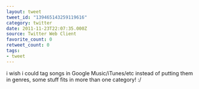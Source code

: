 ```yaml
---
layout: tweet
tweet_id: "139465143259119616"
category: twitter
date: 2011-11-23T22:07:35.000Z
source: Twitter Web Client
favorite_count: 0
retweet_count: 0
tags:
- tweet
---
```


i wish i could tag songs in Google Music/iTunes/etc instead of putting them in genres, some stuff fits in more than one category! :/
